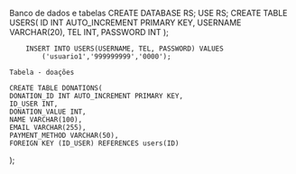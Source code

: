 Banco de dados e tabelas
    CREATE DATABASE RS;
	USE RS;
    CREATE TABLE USERS(
        ID INT AUTO_INCREMENT PRIMARY KEY,
        USERNAME VARCHAR(20),
        TEL INT,
        PASSWORD INT
        );
        
        INSERT INTO USERS(USERNAME, TEL, PASSWORD) VALUES
        	('usuario1','999999999','0000');

    Tabela - doações

    CREATE TABLE DONATIONS(
    DONATION_ID INT AUTO_INCREMENT PRIMARY KEY,
    ID_USER INT,
    DONATION_VALUE INT,
    NAME VARCHAR(100),
    EMAIL VARCHAR(255),
    PAYMENT_METHOD VARCHAR(50),
    FOREIGN KEY (ID_USER) REFERENCES users(ID)
);


